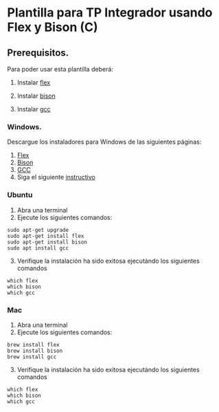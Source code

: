 # Plantilla para TP Integrador usando Flex y Bison (C)

## Prerequisitos. 

Para poder usar esta plantilla deberá:

1. Instalar [flex](https://github.com/westes/flex)

2. Instalar [bison](https://www.gnu.org/software/bison/)

3. Instalar [gcc](https://gcc.gnu.org/)


### Windows. 

Descargue los instaladores para Windows de las siguientes páginas:

1. [Flex](http://gnuwin32.sourceforge.net/packages/flex.htm)
2. [Bison](http://gnuwin32.sourceforge.net/packages/bison.htm)
3. [GCC](https://sourceforge.net/projects/mingw/files/)
4. Siga el siguiente [instructivo](https://issuu.com/lilianachisaguano/docs/instalacion_de_flex__bison_y_mingw)

### Ubuntu

1. Abra una terminal
2. Ejecute los siguientes comandos:

```sudo apt-get update
sudo apt-get upgrade
sudo apt-get install flex
sudo apt-get install bison
sudo apt install gcc
```

3. Verifique la instalación ha sido exitosa ejecutándo los siguientes comandos

```
which flex
which bison
which gcc
```

### Mac

1. Abra una terminal
2. Ejecute los siguientes comandos:

```sudo apt-get update
brew install flex
brew install bison
brew install gcc
```
3. Verifique la instalación ha sido exitosa ejecutándo los siguientes comandos

```
which flex
which bison
which gcc
```

